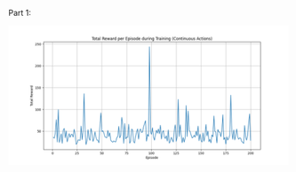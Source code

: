 Part 1:

![Reward vs Episode](https://github.com/DenizBilgeAkkoc/cmpe591_homework3/blob/main/reward_vs_episode.png)




